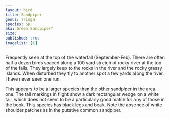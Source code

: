 ```yaml
---
layout: bird
title: Sandpiper
genus: Tringa
species: Sp.
aka: Green Sandpiper?
size: 
published: true
imagelist: [1]
---
```


Frequently seen at the top of the waterfall (September-Feb). There are often half a dozen birds spaced along a 100 yard stretch of rocky river at the top of the falls. They largely keep to the rocks in the river and the rocky grassy islands. When disturbed they fly to another spot a few yards along the river. I have never seen one run.

This appears to be a larger species than the other sandpiper in the area one. The tail markings in flight show a dark rectangular wedge on a white tail, which does not seem to be a particularly good match for any of those in the book. This species has black legs and beak. Note the absence of white shoulder patches as in the putative common sandpiper.

